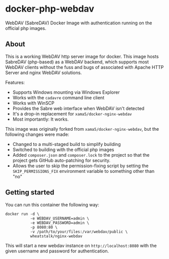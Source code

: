 # docker-php-webdav
WebDAV (SabreDAV) Docker Image with authentication running on the official php images.

## About

This is a working WebDAV http server image for docker. This image hosts SabreDAV (php-based) as a WebDAV backend, which supports most WebDAV clients without the fuss and bugs of associated with Apache HTTP Server and nginx WebDAV solutions.

Features:
* Supports Windows mounting via Windows Explorer
* Works with the `cadavre` command line client
* Works with WinSCP
* Provides the Sabre web interface when WebDAV isn't detected
* It's a drop-in replacement for `xama5/docker-nginx-webdav`
* Most importantly: It works.

This image was originally forked from `xama5/docker-nginx-webdav`, but the following changes were made:
* Changed to a multi-staged build to simplify building
* Switched to building with the official php images
* Added `composer.json` and `composer.lock` to the project so that the project gets GitHub auto-patching for security.
* Allows the user to skip the permission-fixing script by setting the `SKIP_PERMISSIONS_FIX` environment variable to something other than "no"

## Getting started

You can run this container the following way:

````
docker run -d \
           -e WEBDAV_USERNAME=admin \
           -e WEBDAV_PASSWORD=admin \
           -p 8080:80 \
           -v /path/to/your/files:/var/webdav/public \
           wheatstalk/nginx-webdav
````

This will start a new webdav instance on `http://localhost:8080` with the given username and password for authentication.
